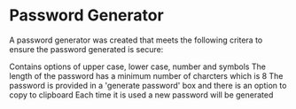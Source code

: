 # Password Generator

A password generator was created that meets the following critera to ensure the password generated is secure:

Contains options of upper case, lower case, number and symbols The length of the password has a minimum number of charcters which is 8 The password is provided in a 'generate password' box and there is an option to copy to clipboard Each time it is used a new password will be generated